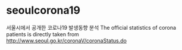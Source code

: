 # seoulcorona19
서울시에서 공개한 코로나19 발생동향 분석
The official statistics of corona patients is directly taken from http://www.seoul.go.kr/coronaV/coronaStatus.do

